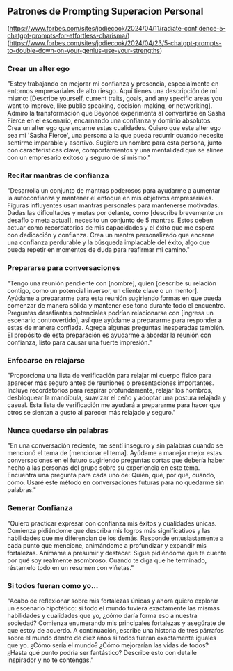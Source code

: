 
## Patrones de Prompting Superacion Personal

(https://www.forbes.com/sites/jodiecook/2024/04/11/radiate-confidence-5-chatgpt-prompts-for-effortless-charisma/)
(https://www.forbes.com/sites/jodiecook/2024/04/23/5-chatgpt-prompts-to-double-down-on-your-genius-use-your-strengths)

### Crear un alter ego
"Estoy trabajando en mejorar mi confianza y presencia, especialmente en entornos empresariales de alto riesgo. Aquí tienes una descripción de mí mismo: [Describe yourself, current traits, goals, and any specific areas you want to improve, like public speaking, decision-making, or networking]. Admiro la transformación que Beyoncé experimenta al convertirse en Sasha Fierce en el escenario, encarnando una confianza y dominio absolutos. Crea un alter ego que encarne estas cualidades. Quiero que este alter ego sea mi 'Sasha Fierce', una persona a la que pueda recurrir cuando necesite sentirme imparable y asertivo. Sugiere un nombre para esta persona, junto con características clave, comportamientos y una mentalidad que se alinee con un empresario exitoso y seguro de sí mismo."

### Recitar mantras de confianza
"Desarrolla un conjunto de mantras poderosos para ayudarme a aumentar la autoconfianza y mantener el enfoque en mis objetivos empresariales. Figuras influyentes usan mantras personales para mantenerse motivadas. Dadas las dificultades y metas por delante, como [describe brevemente un desafío o meta actual], necesito un conjunto de 5 mantras. Estos deben actuar como recordatorios de mis capacidades y el éxito que me espera con dedicación y confianza. Crea un mantra personalizado que encarne una confianza perdurable y la búsqueda implacable del éxito, algo que pueda repetir en momentos de duda para reafirmar mi camino."

### Prepararse para conversaciones
"Tengo una reunión pendiente con [nombre], quien [describe su relación contigo, como un potencial inversor, un cliente clave o un mentor]. Ayúdame a prepararme para esta reunión sugiriendo formas en que pueda comenzar de manera sólida y mantener ese tono durante todo el encuentro. Preguntas desafiantes potenciales podrían relacionarse con [ingresa un escenario controvertido], así que ayúdame a prepararme para responder a estas de manera confiada. Agrega algunas preguntas inesperadas también. El propósito de esta preparación es ayudarme a abordar la reunión con confianza, listo para causar una fuerte impresión."

### Enfocarse en relajarse
"Proporciona una lista de verificación para relajar mi cuerpo físico para aparecer más seguro antes de reuniones o presentaciones importantes. Incluye recordatorios para respirar profundamente, relajar los hombros, desbloquear la mandíbula, suavizar el ceño y adoptar una postura relajada y casual. Esta lista de verificación me ayudará a prepararme para hacer que otros se sientan a gusto al parecer más relajado y seguro."

### Nunca quedarse sin palabras
"En una conversación reciente, me sentí inseguro y sin palabras cuando se mencionó el tema de [mencionar el tema]. Ayúdame a manejar mejor estas conversaciones en el futuro sugiriendo preguntas cortas que debería haber hecho a las personas del grupo sobre su experiencia en este tema. Encuentra una pregunta para cada uno de: Quién, qué, por qué, cuándo, cómo. Usaré este método en conversaciones futuras para no quedarme sin palabras."

### Generar Confianza
"Quiero practicar expresar con confianza mis éxitos y cualidades únicas. Comienza pidiéndome que describa mis logros más significativos y las habilidades que me diferencian de los demás. Responde entusiastamente a cada punto que mencione, animándome a profundizar y expandir mis fortalezas. Anímame a presumir y destacar. Sigue pidiéndome que te cuente por qué soy realmente asombroso. Cuando te diga que he terminado, réstamelo todo en un resumen con viñetas."

### Si todos fueran como yo...
"Acabo de reflexionar sobre mis fortalezas únicas y ahora quiero explorar un escenario hipotético: si todo el mundo tuviera exactamente las mismas habilidades y cualidades que yo, ¿cómo daría forma eso a nuestra sociedad? Comienza enumerando mis principales fortalezas y asegúrate de que estoy de acuerdo. A continuación, escribe una historia de tres párrafos sobre el mundo dentro de diez años si todos fueran exactamente iguales que yo. ¿Cómo sería el mundo? ¿Cómo mejorarían las vidas de todos? ¿Hasta qué punto podría ser fantástico? Describe esto con detalle inspirador y no te contengas."


